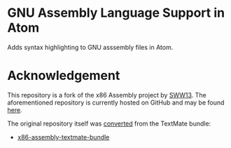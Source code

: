 # GNU Assembly Language Support in Atom

Adds syntax highlighting to GNU asssembly files in Atom.

# Acknowledgement
This repository is a fork of the x86 Assembly project by [SWW13](https://github.com/SWW13).
The aforementioned repository is currently hosted on GitHub and may be found [here](https://github.com/SWW13/language-x86asm).

The original repository itself was [converted](http://atom.io/docs/latest/converting-a-text-mate-bundle)
from the TextMate bundle:

 - [x86-assembly-textmate-bundle](https://github.com/lunixbochs/x86-assembly-textmate-bundle)
